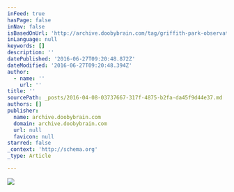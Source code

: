 ```yaml
---
inFeed: true
hasPage: false
inNav: false
isBasedOnUrl: 'http://archive.doobybrain.com/tag/griffith-park-observatory/'
inLanguage: null
keywords: []
description: ''
datePublished: '2016-06-27T09:20:48.872Z'
dateModified: '2016-06-27T09:20:48.394Z'
author:
  - name: ''
    url: ''
title: ''
sourcePath: _posts/2016-04-08-03737667-317f-4875-b2fa-da45f9d44e37.md
authors: []
publisher:
  name: archive.doobybrain.com
  domain: archive.doobybrain.com
  url: null
  favicon: null
starred: false
_context: 'http://schema.org'
_type: Article

---
```

![](https://s3-us-west-2.amazonaws.com/the-grid-img/p/b6e03ec917826b197424e41b312e0ea00c8d150f.jpg)